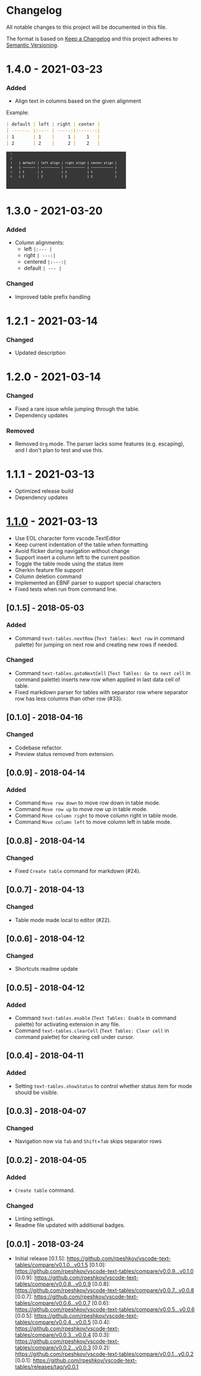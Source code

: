 # Changelog

All notable changes to this project will be documented in this file.

The format is based on [Keep a Changelog](http://keepachangelog.com/en/1.0.0/)
and this project adheres to [Semantic Versioning](http://semver.org/spec/v2.0.0.html).

# 1.4.0 - 2021-03-23

### Added

- Align text in columns based on the given alignment

Example:
```markdown
| default | left | right | center |
| ------- |:---- | -----:|:------:|
| 1       | 1    |     1 |    1   |
| 2       | 2    |     2 |    2   |
```

![Alignments](doc/alignment.gif)


# 1.3.0 - 2021-03-20

### Added

- Column alignments: 
  - left `|:--- |`
  - right `| ---:|`
  - centered `|:---:|`
  - default `| --- |`

### Changed

- Improved table prefix handling

# 1.2.1 - 2021-03-14

### Changed

- Updated description

# 1.2.0 - 2021-03-14

### Changed

- Fixed a rare issue while jumping through the table.
- Dependency updates

### Removed

- Removed `Org` mode. The parser lacks some features (e.g. escaping), and I don't plan to test and use this.


# 1.1.1 - 2021-03-13

- Optimized release build
- Dependency updates

# [1.1.0] - 2021-03-13
[1.1.0]: https://github.com/philipparndt/vscode-markdown-tables/releases/tag/1.1.0-b1

- Use EOL character form vscode.TextEditor
- Keep current indentation of the table when formatting
- Avoid flicker during navigation without change
- Support insert a column left to the current position
- Toggle the table mode using the status item
- Gherkin feature file support
- Column deletion command
- Implemented an EBNF parser to support special characters
- Fixed tests when run from command line.

## [0.1.5] - 2018-05-03

### Added

- Command `text-tables.nextRow` (`Text Tables: Next row` in command palette) for jumping on next row and creating new rows if needed.

### Changed

- Command `text-tables.gotoNextCell` (`Text Tables: Go to next cell` in command palette) inserts new row when applied in last data cell of table.
- Fixed markdown parser for tables with separator row where separator row has less columns than other row (#33).

## [0.1.0] - 2018-04-16

### Changed

- Codebase refactor.
- Preview status removed from extension.

## [0.0.9] - 2018-04-14

### Added

- Command `Move row down` to move row down in table mode.
- Command `Move row up` to move row up in table mode.
- Command `Move column right` to move column right in table mode.
- Command `Move column left` to move column left in table mode.

## [0.0.8] - 2018-04-14

### Changed

- Fixed `Create table` command for markdown (#24).

## [0.0.7] - 2018-04-13

### Changed

- Table mode made local to editor (#22).

## [0.0.6] - 2018-04-12

### Changed

- Shortcuts readme update

## [0.0.5] - 2018-04-12

### Added

- Command `text-tables.enable` (`Text Tables: Enable` in command palette) for activating extension in any file.
- Command `text-tables.clearCell` (`Text Tables: Clear cell` in command palette) for clearing cell under cursor.

## [0.0.4] - 2018-04-11

### Added

- Setting `text-tables.showStatus` to control whether status item for mode should be visible.

## [0.0.3] - 2018-04-07

### Changed

- Navigation now via `Tab` and `Shift`+`Tab` skips separator rows

## [0.0.2] - 2018-04-05

### Added

- `Create table` command.

### Changed

- Linting settings.
- Readme file updated with additional badges.

## [0.0.1] - 2018-03-24

- Initial release
[0.1.5]: https://github.com/rpeshkov/vscode-text-tables/compare/v0.1.0...v0.1.5
[0.1.0]: https://github.com/rpeshkov/vscode-text-tables/compare/v0.0.9...v0.1.0
[0.0.9]: https://github.com/rpeshkov/vscode-text-tables/compare/v0.0.8...v0.0.9
[0.0.8]: https://github.com/rpeshkov/vscode-text-tables/compare/v0.0.7...v0.0.8
[0.0.7]: https://github.com/rpeshkov/vscode-text-tables/compare/v0.0.6...v0.0.7
[0.0.6]: https://github.com/rpeshkov/vscode-text-tables/compare/v0.0.5...v0.0.6
[0.0.5]: https://github.com/rpeshkov/vscode-text-tables/compare/v0.0.4...v0.0.5
[0.0.4]: https://github.com/rpeshkov/vscode-text-tables/compare/v0.0.3...v0.0.4
[0.0.3]: https://github.com/rpeshkov/vscode-text-tables/compare/v0.0.2...v0.0.3
[0.0.2]: https://github.com/rpeshkov/vscode-text-tables/compare/v0.0.1...v0.0.2
[0.0.1]: https://github.com/rpeshkov/vscode-text-tables/releases/tag/v0.0.1
